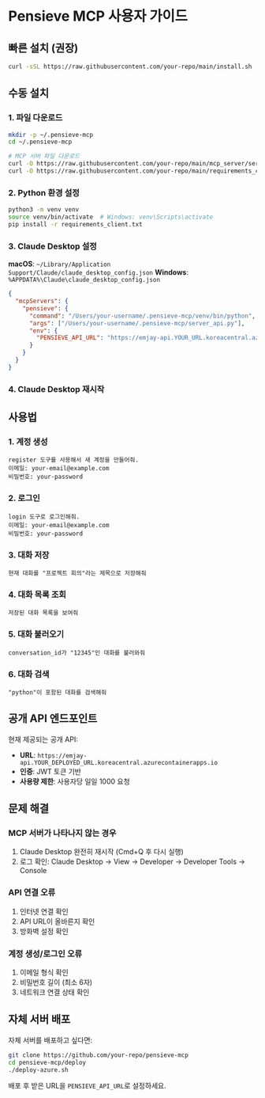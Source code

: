 # Pensieve MCP 사용자 가이드

## 빠른 설치 (권장)

```bash
curl -sSL https://raw.githubusercontent.com/your-repo/main/install.sh | bash
```

## 수동 설치

### 1. 파일 다운로드

```bash
mkdir -p ~/.pensieve-mcp
cd ~/.pensieve-mcp

# MCP 서버 파일 다운로드
curl -O https://raw.githubusercontent.com/your-repo/main/mcp_server/server_api.py
curl -O https://raw.githubusercontent.com/your-repo/main/requirements_client.txt
```

### 2. Python 환경 설정

```bash
python3 -m venv venv
source venv/bin/activate  # Windows: venv\Scripts\activate
pip install -r requirements_client.txt
```

### 3. Claude Desktop 설정

**macOS**: `~/Library/Application Support/Claude/claude_desktop_config.json`
**Windows**: `%APPDATA%\Claude\claude_desktop_config.json`

```json
{
  "mcpServers": {
    "pensieve": {
      "command": "/Users/your-username/.pensieve-mcp/venv/bin/python",
      "args": ["/Users/your-username/.pensieve-mcp/server_api.py"],
      "env": {
        "PENSIEVE_API_URL": "https://emjay-api.YOUR_URL.koreacentral.azurecontainerapps.io"
      }
    }
  }
}
```

### 4. Claude Desktop 재시작

## 사용법

### 1. 계정 생성
```
register 도구를 사용해서 새 계정을 만들어줘. 
이메일: your-email@example.com
비밀번호: your-password
```

### 2. 로그인
```
login 도구로 로그인해줘.
이메일: your-email@example.com
비밀번호: your-password
```

### 3. 대화 저장
```
현재 대화를 "프로젝트 회의"라는 제목으로 저장해줘
```

### 4. 대화 목록 조회
```
저장된 대화 목록을 보여줘
```

### 5. 대화 불러오기
```
conversation_id가 "12345"인 대화를 불러와줘
```

### 6. 대화 검색
```
"python"이 포함된 대화를 검색해줘
```

## 공개 API 엔드포인트

현재 제공되는 공개 API:
- **URL**: `https://emjay-api.YOUR_DEPLOYED_URL.koreacentral.azurecontainerapps.io`
- **인증**: JWT 토큰 기반
- **사용량 제한**: 사용자당 일일 1000 요청

## 문제 해결

### MCP 서버가 나타나지 않는 경우
1. Claude Desktop 완전히 재시작 (Cmd+Q 후 다시 실행)
2. 로그 확인: Claude Desktop → View → Developer → Developer Tools → Console

### API 연결 오류
1. 인터넷 연결 확인
2. API URL이 올바른지 확인
3. 방화벽 설정 확인

### 계정 생성/로그인 오류
1. 이메일 형식 확인
2. 비밀번호 길이 (최소 6자)
3. 네트워크 연결 상태 확인

## 자체 서버 배포

자체 서버를 배포하고 싶다면:

```bash
git clone https://github.com/your-repo/pensieve-mcp
cd pensieve-mcp/deploy
./deploy-azure.sh
```

배포 후 받은 URL을 `PENSIEVE_API_URL`로 설정하세요.